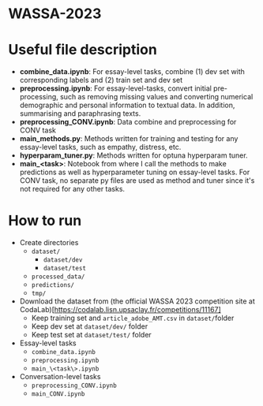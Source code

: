# WASSA-2023


# Useful file description
- **combine_data.ipynb**: For essay-level tasks, combine (1) dev set with corresponding labels and (2) train set and dev set
- **preprocessing.ipynb**: For essay-level-tasks, convert initial pre-processing, such as removing missing values and converting numerical demographic and personal information to textual data. In addition, summarising and paraphrasing texts.
- **preprocessing_CONV.ipynb**: Data combine and preprocessing for CONV task
- **main_methods.py**: Methods written for training and testing for any essay-level tasks, such as empathy, distress, etc.
- **hyperparam_tuner.py**: Methods written for optuna hyperparam tuner.
- **main_\<task\>**: Notebook from where I call the methods to make predictions as well as hyperparameter tuning on essay-level tasks. For CONV task, no separate py files are used as method and tuner since it's not required for any other tasks.

# How to run
- Create directories
	- `dataset/`
		- `dataset/dev`
		- `dataset/test`
	- `processed_data/`
	- `predictions/`
	- `tmp/`
- Download the dataset from (the official WASSA 2023 competition site at CodaLab)[https://codalab.lisn.upsaclay.fr/competitions/11167]
	- Keep training set and `article_adobe_AMT.csv` in `dataset/`folder
	- Keep dev set at `dataset/dev/` folder
	- Keep test set at `dataset/test/` folder
- Essay-level tasks
	- `combine_data.ipynb`
	- `preprocessing.ipynb`
	- `main_\<task\>.ipynb`
- Conversation-level tasks
	- `preprocessing_CONV.ipynb`
	- `main_CONV.ipynb`


